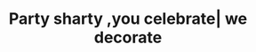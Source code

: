 ---
title: "Party sharty ,you celebrate| we decorate"
url: /karachi/party-sharty-you-celebrate-we-decorate/
shop: party
---